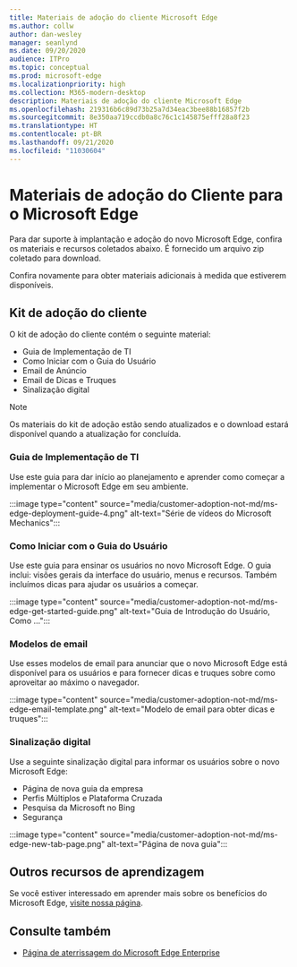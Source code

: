 ```yaml
---
title: Materiais de adoção do cliente Microsoft Edge
ms.author: collw
author: dan-wesley
manager: seanlynd
ms.date: 09/20/2020
audience: ITPro
ms.topic: conceptual
ms.prod: microsoft-edge
ms.localizationpriority: high
ms.collection: M365-modern-desktop
description: Materiais de adoção do cliente Microsoft Edge
ms.openlocfilehash: 219316b6c89d73b25a7d34eac3bee88b16857f2b
ms.sourcegitcommit: 8e350aa719ccdb0a8c76c1c145875efff28a8f23
ms.translationtype: HT
ms.contentlocale: pt-BR
ms.lasthandoff: 09/21/2020
ms.locfileid: "11030604"
---
```

# Materiais de adoção do Cliente para o Microsoft Edge

Para dar suporte à implantação e adoção do novo Microsoft Edge, confira os materiais e recursos coletados abaixo. É fornecido um arquivo zip coletado para download.

Confira novamente para obter materiais adicionais à medida que estiverem disponíveis.

## Kit de adoção do cliente

O kit de adoção do cliente contém o seguinte material:

- Guia de Implementação de TI
- Como Iniciar com o Guia do Usuário
- Email de Anúncio
- Email de Dicas e Truques
- Sinalização digital

> [!NOTE]
> Os materiais do kit de adoção estão sendo atualizados e o download estará disponível quando a atualização for concluída.
<!--
[Download customer adoption kit](https://download.microsoft.com/download/0/4/2/0426ffdf-e33c-4177-b0f8-a13a43719c63/Commercial%Adoption%Kit%-%Microsoft%Edge.zip)-->

### Guia de Implementação de TI

Use este guia para dar início ao planejamento e aprender como começar a implementar o Microsoft Edge em seu ambiente.

:::image type="content" source="media/customer-adoption-not-md/ms-edge-deployment-guide-4.png" alt-text="Série de vídeos do Microsoft Mechanics":::

### Como Iniciar com o Guia do Usuário

Use este guia para ensinar os usuários no novo Microsoft Edge. O guia inclui: visões gerais da interface do usuário, menus e recursos. Também incluímos dicas para ajudar os usuários a começar.

:::image type="content" source="media/customer-adoption-not-md/ms-edge-get-started-guide.png" alt-text="Guia de Introdução do Usuário, Como ...":::

### Modelos de email

Use esses modelos de email para anunciar que o novo Microsoft Edge está disponível para os usuários e para fornecer dicas e truques sobre como aproveitar ao máximo o navegador.

:::image type="content" source="media/customer-adoption-not-md/ms-edge-email-template.png" alt-text="Modelo de email para obter dicas e truques":::

### Sinalização digital

Use a seguinte sinalização digital para informar os usuários sobre o novo Microsoft Edge:

- Página de nova guia da empresa
- Perfis Múltiplos e Plataforma Cruzada
- Pesquisa da Microsoft no Bing
- Segurança

:::image type="content" source="media/customer-adoption-not-md/ms-edge-new-tab-page.png" alt-text="Página de nova guia":::

## Outros recursos de aprendizagem

Se você estiver interessado em aprender mais sobre os benefícios do Microsoft Edge, [visite nossa página](https://www.microsoft.com/edge/business).

## Consulte também

- [Página de aterrissagem do Microsoft Edge Enterprise](https://aka.ms/EdgeEnterprise)
